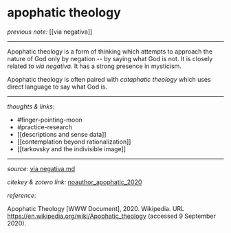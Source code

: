 # apophatic theology

_previous note:_ [[via negativa]]

---

Apophatic theology is a form of thinking which attempts to approach the nature of God only by negation -- by saying what God is not. It is closely related to _via negativa_. It has a strong presence in mysticism.

Apophatic theology is often paired with _cataphatic theology_ which uses direct language to say what God is. 

---

_thoughts & links:_

- #finger-pointing-moon 
- #practice-research 
- [[descriptions and sense data]]
- [[contemplation beyond rationalization]]
- [[tarkovsky and the indivisible image]]

---

_source:_ [via negativa.md](hook://file/ogIjNEXJN?p=RHJvcGJveC96ZXR0ZWw=&n=via%20negativa.md)

_citekey & zotero link:_ [noauthor_apophatic_2020](zotero://select/items/1_5V7TXLXB)

_reference:_ 

Apophatic Theology [WWW Document], 2020. Wikipedia. URL <https://en.wikipedia.org/wiki/Apophatic_theology> (accessed 9 September 2020).


